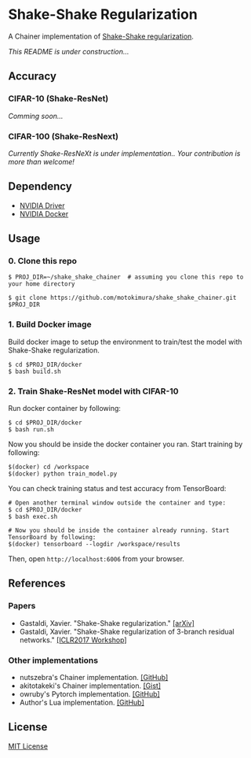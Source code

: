 # Shake-Shake Regularization
A Chainer implementation of [Shake-Shake regularization](https://arxiv.org/abs/1705.07485).

*This README is under construction...*

## Accuracy

### CIFAR-10 (Shake-ResNet)

*Comming soon...*

### CIFAR-100 (Shake-ResNext)

*Currently Shake-ResNeXt is under implementation.. Your contribution is more than welcome!*

## Dependency

* [NVIDIA Driver](https://www.nvidia.com/Download/index.aspx)
* [NVIDIA Docker](https://github.com/NVIDIA/nvidia-docker) 

## Usage

### 0. Clone this repo

```
$ PROJ_DIR=~/shake_shake_chainer  # assuming you clone this repo to your home directory

$ git clone https://github.com/motokimura/shake_shake_chainer.git $PROJ_DIR
```

### 1. Build Docker image

Build docker image to setup the environment to train/test the model with Shake-Shake regularization. 

```
$ cd $PROJ_DIR/docker
$ bash build.sh
```

### 2. Train Shake-ResNet model with CIFAR-10

Run docker container by following:

```
$ cd $PROJ_DIR/docker
$ bash run.sh
```

Now you should be inside the docker container you ran. Start training by following:

```
$(docker) cd /workspace
$(docker) python train_model.py
```

You can check training status and test accuracy from TensorBoard:

```
# Open another terminal window outside the container and type:
$ cd $PROJ_DIR/docker
$ bash exec.sh

# Now you should be inside the container already running. Start TensorBoard by following:
$(docker) tensorboard --logdir /workspace/results
```

Then, open `http://localhost:6006` from your browser.

## References

### Papers

* Gastaldi, Xavier. "Shake-Shake regularization." [[arXiv]](https://arxiv.org/abs/1705.07485)
* Gastaldi, Xavier. "Shake-Shake regularization of 3-branch residual networks." [[ICLR2017 Workshop]](https://openreview.net/forum?id=HkO-PCmYl)

### Other implementations

* nutszebra's Chainer implementation. [[GitHub]](https://github.com/nutszebra/shake_shake)
* akitotakeki's Chainer implementation. [[Gist]](https://gist.github.com/akitotakeki/c82a3bb38c930cd295628cfa1e29fdd7)
* owruby's Pytorch implementation. [[GitHub]](https://github.com/owruby/shake-shake_pytorch)
* Author's Lua implementation. [[GitHub]](https://github.com/xgastaldi/shake-shake)

## License

[MIT License](LICENSE)

